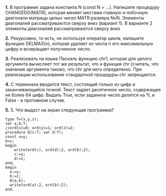 **1.** В программе задана константа N (const N = …). Напишите процедуру CHANGEDG(MATR), которая меняет местами главную и побочную диагонали матрицы целых чисел MATR размера NxN. Элементы диагоналей рассматриваются сверху вниз (вариант 1). В варианте 2 элементы диагоналей рассматриваются сверху вниз

**2.** Рекурсивно, то есть, не используя оператор цикла, напишите функцию DELMAX(n), которая удаляет из числа n его максимальную цифру и возвращает полученное число.

**3.** Реализовать на языке Паскаль функцию chr1, которая для целого аргумента вычисляет тот же результат, что и функция chr (считать, что значение аргумента таково, что chr для него определено). При реализации использование стандартной процедуры chr запрещается.

**4.** С терминала вводится текст, состоящий только из цифр и заканчивающийся точкой. Текст задает десятичное число, содержащее не более 64 цифр. Выдать True, если заданное число делится на 11, и False - в противном случае.

**5.** 5. Что выдаст на экран следующая программа?  
```
type T=(x,y,z); 
var a,b:T; 
//ord(x)=0; ord(y)=1; ord(z)=2;
procedure Q(c:T; var d:T);   
const x=y;
b=z;
begin 
    write(ord(c), ord(d):2, ord(b):2); 
    c:=y; 
    d:=x;
end;
begin 
  a:=y;
  b:=z;
  Q(a,b);
  write(ord(a):2, ord(b):2);
end.
```
